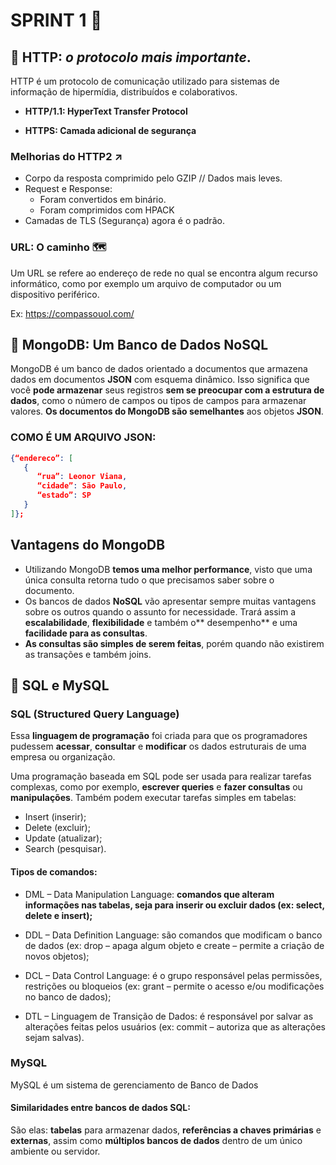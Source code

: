 # SPRINT 1 🏃

## :red_circle: HTTP: _o protocolo mais importante_.
HTTP é um protocolo de comunicação utilizado para sistemas de informação de hipermídia, distribuídos e colaborativos.

* **HTTP/1.1: HyperText Transfer Protocol** 

* **HTTPS: Camada adicional de segurança**

### Melhorias do HTTP2 ↗️

* Corpo da resposta comprimido pelo GZIP // Dados mais leves.
* Request e Response:
  * Foram convertidos em binário.
  * Foram comprimidos com HPACK
* Camadas de TLS (Segurança) agora é o padrão.

### URL: O caminho 🗺️

Um URL se refere ao endereço de rede no qual se encontra algum recurso informático, como por exemplo um arquivo de computador ou um dispositivo periférico.

Ex: https://compassouol.com/



## :green_heart: MongoDB: Um Banco de Dados NoSQL

MongoDB é um banco de dados orientado a documentos que armazena dados em documentos **JSON** com esquema dinâmico. Isso significa que você **pode armazenar** seus registros **sem se preocupar com a estrutura de dados**, como o número de campos ou tipos de campos para armazenar valores. **Os documentos do MongoDB são semelhantes** aos objetos **JSON**.

### COMO É UM ARQUIVO JSON:

```json
{“endereco”: [
   {
      “rua”: Leonor Viana,
      “cidade”: São Paulo,
      “estado”: SP
   }
]};
```

## Vantagens do MongoDB

- Utilizando MongoDB **temos uma melhor performance**, visto que uma única consulta retorna tudo o que precisamos saber sobre o documento.
- Os bancos de dados **NoSQL** vão apresentar sempre muitas vantagens sobre os outros quando o assunto for necessidade. Trará assim a **escalabilidade**, **flexibilidade** e também o** desempenho** e uma **facilidade para as consultas**.
- **As consultas são simples de serem feitas**, porém quando não existirem as transações e também joins.



## :large_blue_circle: SQL e MySQL 

### SQL (Structured Query Language)

Essa **linguagem de programação** foi criada para que os programadores pudessem **acessar**, **consultar** e **modificar** os dados estruturais de uma empresa ou organização.

Uma programação baseada em SQL pode ser usada para realizar tarefas complexas, como por exemplo, **escrever queries** e **fazer consultas** ou **manipulações**. Também podem executar tarefas simples em tabelas:

- Insert (inserir);
- Delete (excluir);
- Update (atualizar);
- Search (pesquisar).

#### Tipos de comandos:

- DML – Data Manipulation Language: **comandos que alteram informações nas tabelas, seja para inserir ou excluir dados (ex: select, delete e insert);**

- DDL – Data Definition Language: são comandos que modificam o banco de dados (ex: drop – apaga algum objeto e create – permite a criação de novos objetos);

- DCL – Data Control Language: é o grupo responsável pelas permissões, restrições ou bloqueios (ex: grant – permite o acesso e/ou modificações no banco de dados);

- DTL – Linguagem de Transição de Dados: é responsável por salvar as alterações feitas pelos usuários (ex: commit – autoriza que as alterações sejam salvas).

### MySQL

MySQL é um sistema de gerenciamento de Banco de Dados

#### Similaridades entre bancos de dados SQL:

São elas: **tabelas** para armazenar dados, **referências a chaves primárias** e **externas**, assim como **múltiplos bancos de dados** dentro de um único ambiente ou servidor. 
